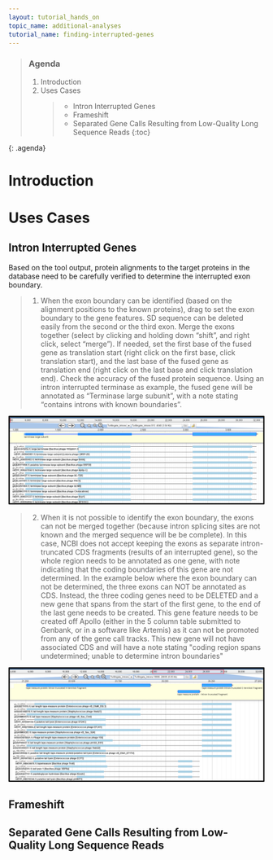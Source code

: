 ```yaml
---
layout: tutorial_hands_on
topic_name: additional-analyses
tutorial_name: finding-interrupted-genes
---
```


> ### Agenda
>
> 1. Introduction
> 2. Uses Cases
>    > * Intron Interrupted Genes
>    > * Frameshift
>    > * Separated Gene Calls Resulting from Low-Quality Long Sequence Reads
> {:toc}
>
{: .agenda}

# Introduction


# Uses Cases

## Intron Interrupted Genes
Based on the tool output, protein alignments to the target proteins in the database need to be carefully verified to determine the interrupted exon boundary.

> 1. When the exon boundary can be identified (based on the alignment positions to the known proteins), drag to set the exon boundary to the gene features. SD sequence can be deleted easily from the second or the third exon. Merge the exons together (select by clicking and holding down “shift”, and right click, select “merge”). If needed, set the first base of the fused gene as translation start (right click on the first base, click translation start), and the last base of the fused gene as translation end (right click on the last base and click translation end). Check the accuracy of the fused protein sequence. Using an intron interrupted terminase as example, the fused gene will be annotated as “Terminase large subunit”, with a note stating “contains introns with known boundaries”.

![](../../images/finding-interrupted-genes-screenshots/1-intron-image1.png)

> 2. When it is not possible to identify the exon boundary, the exons can not be merged together (because intron splicing sites are not known and the merged sequence will be be complete). In this case, NCBI does not accept keeping the exons as separate intron-truncated CDS fragments (results of an interrupted gene), so the whole region needs to be annotated as one gene, with note indicating that the coding boundaries of this gene are not determined. In the example below where the exon boundary can not be determined, the three exons can NOT be annotated as CDS. Instead, the three coding genes need to be DELETED and a new gene that spans from the start of the first gene, to the end of the last gene needs to be created. This gene feature needs to be created off Apollo (either in the 5 column table submitted to Genbank, or in a software like Artemis) as it can not be promoted from any of the gene call tracks. This new gene will not have associated CDS and will have a note stating "coding region spans undetermined; unable to determine intron boundaries"

![](../../images/finding-interrupted-genes-screenshots/2-intron-image2.png)

## Frameshift

## Separated Gene Calls Resulting from Low-Quality Long Sequence Reads
